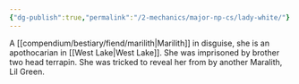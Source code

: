 ```yaml
---
{"dg-publish":true,"permalink":"/2-mechanics/major-np-cs/lady-white/"}
---
```


A [[compendium/bestiary/fiend/marilith\|Marilith]] in disguise, she is an apothocarian in [[West Lake\|West Lake]].
She was imprisoned by brother two head terrapin.
She was tricked to reveal her from by another Maralith, Lil Green.
